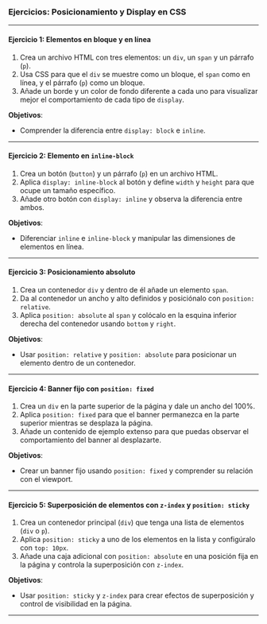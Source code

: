 
### **Ejercicios: Posicionamiento y Display en CSS**

---

#### **Ejercicio 1: Elementos en bloque y en línea**
1. Crea un archivo HTML con tres elementos: un `div`, un `span` y un párrafo (`p`).
2. Usa CSS para que el `div` se muestre como un bloque, el `span` como en línea, y el párrafo (`p`) como un bloque.
3. Añade un borde y un color de fondo diferente a cada uno para visualizar mejor el comportamiento de cada tipo de `display`.

**Objetivos**:
- Comprender la diferencia entre `display: block` e `inline`.

---

#### **Ejercicio 2: Elemento en `inline-block`**
1. Crea un botón (`button`) y un párrafo (`p`) en un archivo HTML.
2. Aplica `display: inline-block` al botón y define `width` y `height` para que ocupe un tamaño específico.
3. Añade otro botón con `display: inline` y observa la diferencia entre ambos.

**Objetivos**:
- Diferenciar `inline` e `inline-block` y manipular las dimensiones de elementos en línea.

---


#### **Ejercicio 3: Posicionamiento absoluto**
1. Crea un contenedor `div` y dentro de él añade un elemento `span`.
2. Da al contenedor un ancho y alto definidos y posiciónalo con `position: relative`.
3. Aplica `position: absolute` al `span` y colócalo en la esquina inferior derecha del contenedor usando `bottom` y `right`.

**Objetivos**:
- Usar `position: relative` y `position: absolute` para posicionar un elemento dentro de un contenedor.

---

#### **Ejercicio 4: Banner fijo con `position: fixed`**
1. Crea un `div` en la parte superior de la página y dale un ancho del 100%.
2. Aplica `position: fixed` para que el banner permanezca en la parte superior mientras se desplaza la página.
3. Añade un contenido de ejemplo extenso para que puedas observar el comportamiento del banner al desplazarte.

**Objetivos**:
- Crear un banner fijo usando `position: fixed` y comprender su relación con el viewport.

---

#### **Ejercicio 5: Superposición de elementos con `z-index` y `position: sticky`**
1. Crea un contenedor principal (`div`) que tenga una lista de elementos (`div` o `p`).
2. Aplica `position: sticky` a uno de los elementos en la lista y configúralo con `top: 10px`.
3. Añade una caja adicional con `position: absolute` en una posición fija en la página y controla la superposición con `z-index`.

**Objetivos**:
- Usar `position: sticky` y `z-index` para crear efectos de superposición y control de visibilidad en la página.

---
